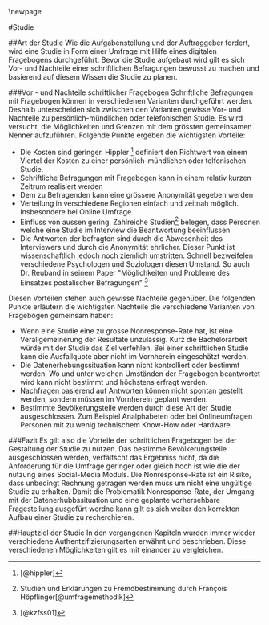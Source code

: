 
\newpage

#Studie

##Art der Studie
Wie die Aufgabenstellung und der Auftraggeber fordert, wird eine Studie in Form einer Umfrage mit Hilfe eines digitalen Fragebogens durchgeführt. Bevor die Studie aufgebaut wird gilt es sich Vor- und Nachteile einer schriftlichen Befragungen bewusst zu machen und basierend auf diesem Wissen die Studie zu planen.

###Vor - und Nachteile schriftlicher Fragebogen
Schriftliche Befragungen mit Fragebogen können in verschiedenen Varianten durchgeführt werden. Deshalb unterscheiden sich zwischen den Varianten gewisse Vor- und Nachteile zu persönlich-mündlichen oder telefonischen Studie. Es wird versucht, die Möglichkeiten und Grenzen mit dem grössten gemeinsamen Nenner aufzuführen. Folgende Punkte ergeben die wichtigsten Vorteile:

- Die Kosten sind geringer. Hippler [^hippler] definiert den Richtwert von einem Viertel der Kosten zu einer persönlich-mündlichen oder telfonischen Studie.
- Schriftliche Befragungen mit Fragebogen kann in einem relativ kurzen Zeitrum realisiert werden
- Dem zu Befragenden kann eine grössere Anonymität gegeben werden
- Verteilung in verschiedene Regionen einfach und zeitnah möglich. Insbesondere bei Online Umfrage.
- Einfluss von aussen gering. Zahlreiche Studien[^umfragemethodik] belegen, dass Personen welche eine Studie im Interview die Beantwortung beeinflussen
- Die Antworten der befragten sind durch die Abwesenheit des Interviewers und durch die Anonymität ehrlicher. Dieser Punkt ist wissenschaftlich jedoch noch ziemlich umstritten. Schnell bezweifelen verschiedene Psychologen und Soziologen diesen Umstand. So auch Dr. Reuband in seinem Paper "Möglichkeiten und Probleme des Einsatzes postalischer Befragungen" [^kzfss01]

Diesen Vorteilen stehen auch gewisse Nachteile gegenüber. Die folgenden Punkte erläutern die wichtigsten Nachteile die verschiedene Varianten von Fragebögen gemeinsam haben:

- Wenn eine Studie eine zu grosse Nonresponse-Rate hat, ist eine Verallgemeinerung der Resultate unzulässig. Kurz die Bachelorarbeit würde mit der Studie das Ziel verfehlen. Bei einer schriftlichen Studie kann die Ausfallquote aber nicht im Vornherein eingeschätzt werden.
- Die Datenerhebungssituation kann nicht kontrolliert oder bestimmt werden. Wo und unter welchen Umständen der Fragebogen beantwortet wird kann nicht bestimmt und höchstens erfragt werden.
- Nachfragen basierend auf Antworten können nicht spontan gestellt werden, sondern müssen im Vornherein geplant werden.
- Bestimmte Bevölkerungsteile werden durch diese Art der Studie ausgeschlossen. Zum Beispiel Analphabeten oder bei Onlineumfragen Personen mit zu wenig technischem Know-How oder Hardware.

[^hippler]: [@hippler]
[^umfragemethodik]: Studien und Erklärungen zu Fremdbestimmung durch François Höpflinger[@umfragemethodik]
[^kzfss01]: [@kzfss01]

###Fazit
Es gilt also die Vorteile der schriftlichen Fragebogen bei der Gestaltung der Studie zu nutzen. Das bestimme Bevölkerungsteile ausgeschlossen werden, verfältscht das Ergebniss nicht, da die Anforderung für die Umfrage geringer oder gleich hoch ist wie die der nutzung eines Social-Media Moduls. Die Nonresponse-Rate ist ein Risiko, dass unbedingt Rechnung getragen werden muss um nicht eine ungültige Studie zu erhalten. Damit die Problematik Nonresponse-Rate, der Umgang mit der Datenerhubbssituation und eine geplante vorhersehbare Fragestellung ausgefürt werdne kann gilt es sich weiter den korrekten Aufbau einer Studie zu recherchieren.





##Hauptziel der Studie
In den vergangenen Kapiteln wurden immer wieder verschiedene Authentzifizierungsarten erwähnt und beschrieben. Diese verschiedenen Möglichkeiten gilt es mit einander zu vergleichen. 



